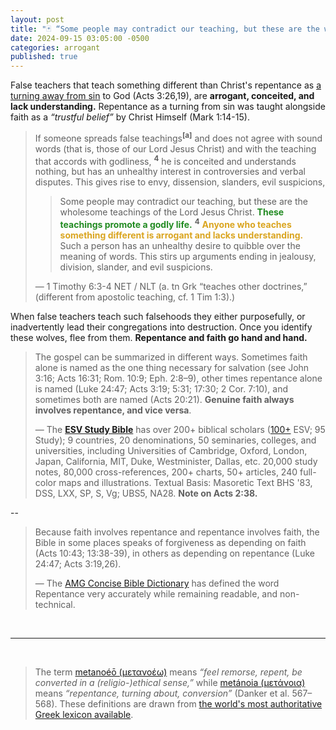 ```yaml
---
layout: post
title: "🃏 “Some people may contradict our teaching, but these are the wholesome teachings of the Lord Jesus Christ. These teachings promote a godly life. Anyone who teaches something different is arrogant and lacks understanding.” — The Apostle Paul"
date: 2024-09-15 03:05:00 -0500
categories: arrogant
published: true
---
```


False teachers that teach something different than Christ's repentance as [a turning away from sin](https://sevenshepherd.github.io/repent-means-turn/) to God (Acts 3:26,19), are **arrogant, conceited, and lack understanding.** Repentance as a turning from sin was taught alongside faith as a *&ldquo;trustful belief&rdquo;* by Christ Himself (Mark 1:14-15).

<!-- the Apostle Paul revealed that repentance is produced from godly sorrow (2Cor 7:10), and Jude reveals that we should hate sin but remain merciful to the sinner (Jude 23). -->

> If someone spreads false teachings<sup style="font-weight:bold;">[a]</sup> and does not agree with sound words (that is, those of our Lord Jesus Christ) and with the teaching that accords with godliness, <sup style="font-weight:bold;">4</sup> he is conceited and understands nothing, but has an unhealthy interest in controversies and verbal disputes. This gives rise to envy, dissension, slanders, evil suspicions,
>> Some people may contradict our teaching, but these are the wholesome teachings of the Lord Jesus Christ. <span style="font-weight:bold;color:ForestGreen;">These teachings promote a godly life.</span> <sup style="font-weight:bold;">4</sup> <span style="font-weight:bold;color:GoldenRod;">Anyone who teaches something different is arrogant and lacks understanding.</span> Such a person has an unhealthy desire to quibble over the meaning of words. This stirs up arguments ending in jealousy, division, slander, and evil suspicions.
>
> &mdash; 1 Timothy 6:3-4 NET / NLT (a. tn Grk “teaches other doctrines,” (different from apostolic teaching, cf. 1 Tim 1:3).)

When false teachers teach such falsehoods they either purposefully, or inadvertently lead their congregations into destruction. Once you identify these wolves, flee from them. **Repentance and faith go hand and hand.**

> The gospel can be summarized in different ways. Sometimes faith alone is named as the one thing necessary for salvation (see John 3:16; Acts 16:31; Rom. 10:9; Eph. 2:8–9), other times repentance alone is named (Luke 24:47; Acts 3:19; 5:31; 17:30; 2 Cor. 7:10), and sometimes both are named (Acts 20:21). **Genuine faith always involves repentance, and vice versa**. 
>
> &mdash; The [**ESV Study Bible**]() has over 200+ biblical scholars ([100+](https://www.esv.org/translation/) ESV; 95 Study); 9 countries, 20 denominations, 50 seminaries, colleges, and universities, including Universities of Cambridge, Oxford, London, Japan, California, MIT, Duke, Westminister, Dallas, etc. 20,000 study notes, 80,000 cross-references, 200+ charts, 50+ articles, 240 full-color maps and illustrations. Textual Basis: Masoretic Text BHS '83, DSS, LXX, SP, S, Vg; UBS5, NA28. **Note on Acts 2:38.**

--

> Because faith involves repentance and repentance involves faith, the Bible in some places speaks of forgiveness as depending on faith (Acts 10:43; 13:38-39), in others as depending on repentance (Luke 24:47; Acts 3:19,26). 
> 
> &mdash; The [AMG Concise Bible Dictionary]() has defined the word Repentance very accurately while remaining readable, and non-technical. 

<br>

---

<br>

> The term [metanoéō (μετανοέω)](/assets/images/greek/metanoeo.png) means *“feel remorse, repent, be converted in a (religio-)ethical sense,”* while [metánoia (μετάνοια)](/assets/images/greek/metanoia.png) means *“repentance, turning about, conversion”* (Danker et al. 567–568). These definitions are drawn from [the world's most authoritative Greek lexicon available](https://sevenshepherd.github.io/repentance/#BDAG).

<script>
    var refTagger = {
        settings: {
            bibleVersion: 'NLT'
        }
    }; 

    (function(d, t) {
        var n=d.querySelector('[nonce]');
        refTagger.settings.nonce = n && (n.nonce||n.getAttribute('nonce'));
        var g = d.createElement(t), s = d.getElementsByTagName(t)[0];
        g.src = 'https://api.reftagger.com/v2/RefTagger.js';
        g.nonce = refTagger.settings.nonce;
        s.parentNode.insertBefore(g, s);
    }(document, 'script'));
</script>